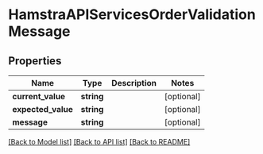 # HamstraAPIServicesOrderValidationMessage

## Properties
Name | Type | Description | Notes
------------ | ------------- | ------------- | -------------
**current_value** | **string** |  | [optional] 
**expected_value** | **string** |  | [optional] 
**message** | **string** |  | [optional] 

[[Back to Model list]](../README.md#documentation-for-models) [[Back to API list]](../README.md#documentation-for-api-endpoints) [[Back to README]](../README.md)


